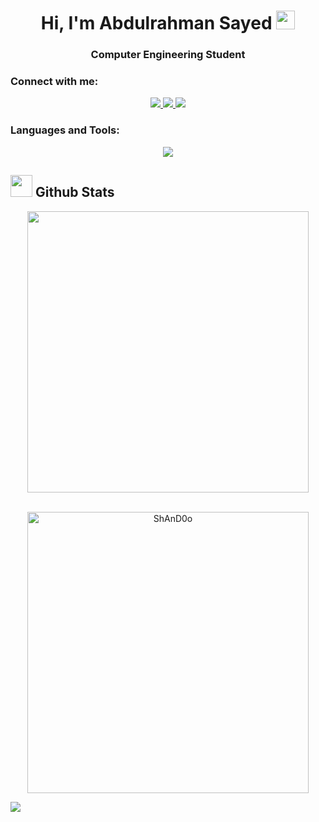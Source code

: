 <h1 align="center">Hi, I'm Abdulrahman Sayed <img width="30px" src="https://raw.githubusercontent.com/iampavangandhi/iampavangandhi/master/gifs/Hi.gif"></h1>

<h3 align="center">Computer Engineering Student</h3>


<h3 align="left">Connect with me:</h3>

<p align="center">
<a href="https://www.linkedin.com/in/abdelrhman-sayed-44927b1aa">
    <img src="https://skillicons.dev/icons?i=linkedin" />
    </a>
<a href="https://twitter.com/1981995A">
    <img src="https://skillicons.dev/icons?i=twitter" />
    </a>
<a href="https://www.instagram.com/abdulrahman___sayed/">
    <img src="https://skillicons.dev/icons?i=instagram" />
    </a>

	
	
<h3 align="left">Languages and Tools:</h3>
<p align="center">
  <a href="https://skillicons.dev">
    <img src="https://skillicons.dev/icons?i=c,cpp,py,html,css,js,ts,nodejs,express,mongo,git,github,docker,kubernetes,bash,linux,md,vscode&theme=light&perline=9" />
      </a></p>

## <img src="https://media.giphy.com/media/iY8CRBdQXODJSCERIr/giphy.gif" width="35"><b> Github Stats </b>


<div align="center">
	<a href="https://github.com/ShAnD0o">
	  <img src="https://github-readme-stats.vercel.app/api?username=ShAnD0o&include_all_commits=true&count_private=true&show_icons=true&line_height=20&title_color=7A7ADB&icon_color=2234AE&text_color=D3D3D3&bg_color=0,000000,130F40" width="450"/>
	</a>
</div>
<br>

<div align="center">
	<p><img align="center" src="https://github-readme-stats.vercel.app/api/top-langs?username=ShAnD0o&show_icons=true&locale=en&layout=compact" alt="ShAnD0o" width="450"/></p>
</div>

<img src="https://user-images.githubusercontent.com/73097560/115834477-dbab4500-a447-11eb-908a-139a6edaec5c.gif">
